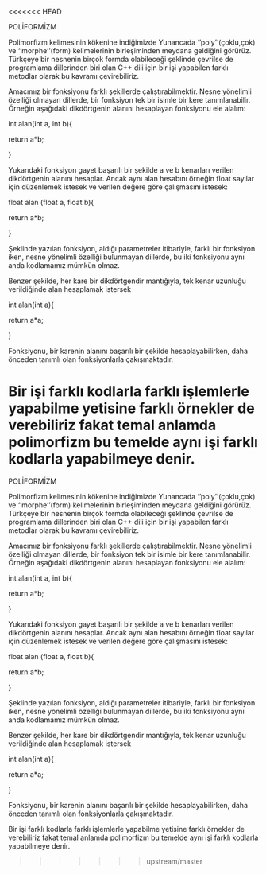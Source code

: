 <<<<<<< HEAD

 POLİFORMİZM

Polimorfizm kelimesinin kökenine indiğimizde Yunancada  ‘’poly’’(çoklu,çok) ve ‘’morphe’’(form) kelimelerinin birleşiminden meydana geldiğini görürüz. Türkçeye bir nesnenin birçok formda olabileceği şeklinde çevrilse de programlama dillerinden biri olan C++ dili için bir işi yapabilen farklı metodlar olarak bu kavramı çevirebiliriz.

Amacımız bir fonksiyonu farklı şekillerde çalıştırabilmektir. Nesne yönelimli özelliği olmayan dillerde, bir fonksiyon tek bir isimle bir kere tanımlanabilir. Örneğin aşağıdaki dikdörtgenin alanını hesaplayan fonksiyonu ele alalım:

int alan(int a, int b){

return a*b;

}

Yukarıdaki fonksiyon gayet başarılı bir şekilde a ve b kenarları verilen dikdörtgenin alanını hesaplar. Ancak aynı alan hesabını örneğin float sayılar için düzenlemek istesek ve verilen değere göre çalışmasını istesek:

float alan (float a, float b){

return a*b;

}

Şeklinde yazılan fonksiyon, aldığı parametreler itibariyle, farklı bir fonksiyon iken, nesne yönelimli özelliği bulunmayan dillerde, bu iki fonksiyonu aynı anda kodlamamız mümkün olmaz.

Benzer şekilde, her kare bir dikdörtgendir mantığıyla, tek kenar uzunluğu verildiğinde alan hesaplamak istersek

int alan(int a){

return a*a;

}

Fonksiyonu, bir karenin alanını başarılı bir şekilde hesaplayabilirken, daha önceden tanımlı olan fonksiyonlarla çakışmaktadır.

Bir işi farklı kodlarla farklı işlemlerle yapabilme yetisine farklı örnekler de verebiliriz fakat temal anlamda polimorfizm bu temelde aynı işi farklı kodlarla yapabilmeye denir.
=======

 POLİFORMİZM

Polimorfizm kelimesinin kökenine indiğimizde Yunancada  ‘’poly’’(çoklu,çok) ve ‘’morphe’’(form) kelimelerinin birleşiminden meydana geldiğini görürüz. Türkçeye bir nesnenin birçok formda olabileceği şeklinde çevrilse de programlama dillerinden biri olan C++ dili için bir işi yapabilen farklı metodlar olarak bu kavramı çevirebiliriz.

Amacımız bir fonksiyonu farklı şekillerde çalıştırabilmektir. Nesne yönelimli özelliği olmayan dillerde, bir fonksiyon tek bir isimle bir kere tanımlanabilir. Örneğin aşağıdaki dikdörtgenin alanını hesaplayan fonksiyonu ele alalım:

int alan(int a, int b){

return a*b;

}

Yukarıdaki fonksiyon gayet başarılı bir şekilde a ve b kenarları verilen dikdörtgenin alanını hesaplar. Ancak aynı alan hesabını örneğin float sayılar için düzenlemek istesek ve verilen değere göre çalışmasını istesek:

float alan (float a, float b){

return a*b;

}

Şeklinde yazılan fonksiyon, aldığı parametreler itibariyle, farklı bir fonksiyon iken, nesne yönelimli özelliği bulunmayan dillerde, bu iki fonksiyonu aynı anda kodlamamız mümkün olmaz.

Benzer şekilde, her kare bir dikdörtgendir mantığıyla, tek kenar uzunluğu verildiğinde alan hesaplamak istersek

int alan(int a){

return a*a;

}

Fonksiyonu, bir karenin alanını başarılı bir şekilde hesaplayabilirken, daha önceden tanımlı olan fonksiyonlarla çakışmaktadır.

Bir işi farklı kodlarla farklı işlemlerle yapabilme yetisine farklı örnekler de verebiliriz fakat temal anlamda polimorfizm bu temelde aynı işi farklı kodlarla yapabilmeye denir.
>>>>>>> upstream/master

